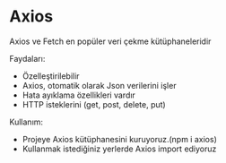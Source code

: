 # Axios

Axios ve Fetch en popüler veri çekme kütüphaneleridir

Faydaları:

- Özelleştirilebilir
- Axios, otomatik olarak Json verilerini işler
- Hata ayıklama özellikleri vardır
- HTTP isteklerini (get, post, delete, put)

Kullanım:

- Projeye Axios kütüphanesini kuruyoruz.(npm i axios)
- Kullanmak istediğiniz yerlerde Axios import ediyoruz